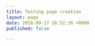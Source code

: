 ```yaml
---
title: Testing page creation
layout: page
date: 2018-09-17 16:52:26 +0000
published: false

---
```

